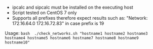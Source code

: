 * ipcalc and sipcalc must be installed on the executing host
* Script tested on CentOS 7 only
* Supports all prefixes therefore expect results such as: "Network: 172.16.64.0 172.16.72.83" in case prefix is 19

Usage:
``` bash  ./check_networks.sh "hostname1 hostname2 hostname3 hostname4 hostname5 hostname6 hostname7 hostname8 hostname9 hostname10" ```
